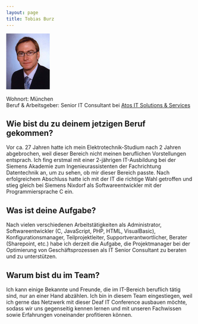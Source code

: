 ```yaml
---
layout: page
title: Tobias Burz
---
```

![Tobias Burz](/public/images/tobu_small.jpg "Tobias Burz")

Wohnort: München  
Beruf & Arbeitsgeber: Senior IT Consultant bei [Atos IT Solutions & Services](http://atos.net "Atos IT Solutions & Services")<br>

## Wie bist du zu deinem jetzigen Beruf gekommen?

Vor ca. 27 Jahren hatte ich mein Elektrotechnik-Studium nach 2 Jahren abgebrochen, weil dieser Bereich nicht meinen beruflichen Vorstellungen entsprach. Ich fing erstmal mit einer 2-jährigen IT-Ausbildung bei der Siemens Akademie zum Ingenieurassistenten der Fachrichtung Datentechnik an, um zu sehen, ob mir dieser Bereich passte. Nach erfolgreichem Abschluss hatte ich mit der IT die richtige Wahl getroffen und stieg gleich bei Siemens Nixdorf als Softwareentwickler mit der Programmiersprache C ein.

## Was ist deine Aufgabe?

Nach vielen verschiedenen Arbeitstätigkeiten als Administrator, Softwareentwickler (C, JavaScript, PHP, HTML, VisualBasic), Konfigurationsmanager, Teilprojektleiter, Supportverantwortlicher, Berater (Sharepoint, etc.) habe ich derzeit die Aufgabe, die Projektmanager bei der Optimierung von Geschäftsprozessen als IT Senior Consultant zu beraten und zu unterstützen.

## Warum bist du im Team?

Ich kann einige Bekannte und Freunde, die im IT-Bereich beruflich tätig sind, nur an einer Hand abzählen. Ich bin in diesem Team eingestiegen, weil ich gerne das Netzwerk mit dieser Deaf IT Conference ausbauen möchte, sodass wir uns gegenseitig kennen lernen und mit unseren Fachwissen sowie Erfahrungen voneinander profitieren können.

